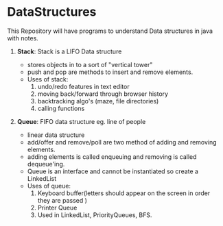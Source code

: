 # DataStructures
This Repository will have programs to understand Data structures in java with notes.

1. **Stack**:
   Stack is a LIFO Data structure
    - stores objects in to a sort of "vertical tower"
    - push and pop are methods to insert and remove elements.
    - Uses of stack:
        1. undo/redo features in text editor
        2. moving back/forward through browser history
        3. backtracking algo's (maze, file directories)
        4. calling functions


2. **Queue**:
   FIFO data structure eg. line of people
    - linear data structure
    - add/offer and remove/poll are two method of adding and removing elements.
    - adding elements is called enqueuing and removing is called dequeue'ing.
    - Queue is an interface and cannot be instantiated so create a LinkedList
    - Uses of queue:
       1. Keyboard buffer(letters should appear on the screen in order they are passed )
       2. Printer Queue
       3. Used in LinkedList, PriorityQueues, BFS.
